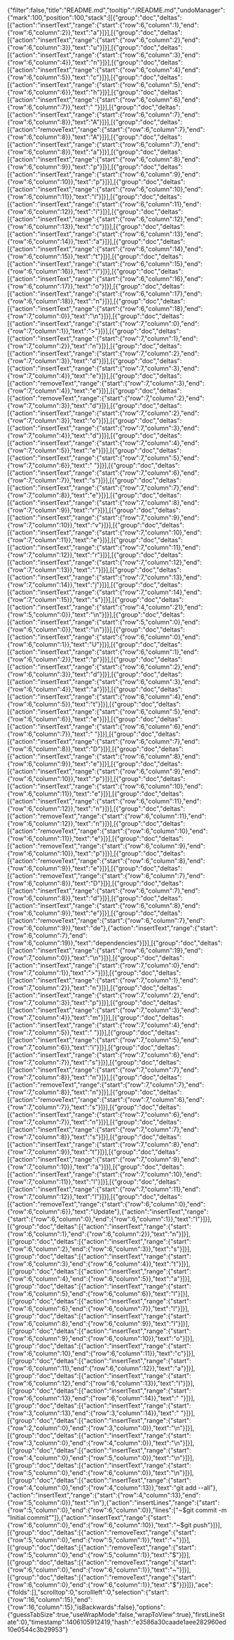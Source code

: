 {"filter":false,"title":"README.md","tooltip":"/README.md","undoManager":{"mark":100,"position":100,"stack":[[{"group":"doc","deltas":[{"action":"insertText","range":{"start":{"row":6,"column":1},"end":{"row":6,"column":2}},"text":"a"}]}],[{"group":"doc","deltas":[{"action":"insertText","range":{"start":{"row":6,"column":2},"end":{"row":6,"column":3}},"text":"u"}]}],[{"group":"doc","deltas":[{"action":"insertText","range":{"start":{"row":6,"column":3},"end":{"row":6,"column":4}},"text":"n"}]}],[{"group":"doc","deltas":[{"action":"insertText","range":{"start":{"row":6,"column":4},"end":{"row":6,"column":5}},"text":"c"}]}],[{"group":"doc","deltas":[{"action":"insertText","range":{"start":{"row":6,"column":5},"end":{"row":6,"column":6}},"text":"h"}]}],[{"group":"doc","deltas":[{"action":"insertText","range":{"start":{"row":6,"column":6},"end":{"row":6,"column":7}},"text":" "}]}],[{"group":"doc","deltas":[{"action":"insertText","range":{"start":{"row":6,"column":7},"end":{"row":6,"column":8}},"text":"A"}]}],[{"group":"doc","deltas":[{"action":"removeText","range":{"start":{"row":6,"column":7},"end":{"row":6,"column":8}},"text":"A"}]}],[{"group":"doc","deltas":[{"action":"insertText","range":{"start":{"row":6,"column":7},"end":{"row":6,"column":8}},"text":"a"}]}],[{"group":"doc","deltas":[{"action":"insertText","range":{"start":{"row":6,"column":8},"end":{"row":6,"column":9}},"text":"p"}]}],[{"group":"doc","deltas":[{"action":"insertText","range":{"start":{"row":6,"column":9},"end":{"row":6,"column":10}},"text":"p"}]}],[{"group":"doc","deltas":[{"action":"insertText","range":{"start":{"row":6,"column":10},"end":{"row":6,"column":11}},"text":"l"}]}],[{"group":"doc","deltas":[{"action":"insertText","range":{"start":{"row":6,"column":11},"end":{"row":6,"column":12}},"text":"i"}]}],[{"group":"doc","deltas":[{"action":"insertText","range":{"start":{"row":6,"column":12},"end":{"row":6,"column":13}},"text":"c"}]}],[{"group":"doc","deltas":[{"action":"insertText","range":{"start":{"row":6,"column":13},"end":{"row":6,"column":14}},"text":"a"}]}],[{"group":"doc","deltas":[{"action":"insertText","range":{"start":{"row":6,"column":14},"end":{"row":6,"column":15}},"text":"t"}]}],[{"group":"doc","deltas":[{"action":"insertText","range":{"start":{"row":6,"column":15},"end":{"row":6,"column":16}},"text":"i"}]}],[{"group":"doc","deltas":[{"action":"insertText","range":{"start":{"row":6,"column":16},"end":{"row":6,"column":17}},"text":"o"}]}],[{"group":"doc","deltas":[{"action":"insertText","range":{"start":{"row":6,"column":17},"end":{"row":6,"column":18}},"text":"n"}]}],[{"group":"doc","deltas":[{"action":"insertText","range":{"start":{"row":6,"column":18},"end":{"row":7,"column":0}},"text":"\n"}]}],[{"group":"doc","deltas":[{"action":"insertText","range":{"start":{"row":7,"column":0},"end":{"row":7,"column":1}},"text":">"}]}],[{"group":"doc","deltas":[{"action":"insertText","range":{"start":{"row":7,"column":1},"end":{"row":7,"column":2}},"text":"n"}]}],[{"group":"doc","deltas":[{"action":"insertText","range":{"start":{"row":7,"column":2},"end":{"row":7,"column":3}},"text":"d"}]}],[{"group":"doc","deltas":[{"action":"insertText","range":{"start":{"row":7,"column":3},"end":{"row":7,"column":4}},"text":"e"}]}],[{"group":"doc","deltas":[{"action":"removeText","range":{"start":{"row":7,"column":3},"end":{"row":7,"column":4}},"text":"e"}]}],[{"group":"doc","deltas":[{"action":"removeText","range":{"start":{"row":7,"column":2},"end":{"row":7,"column":3}},"text":"d"}]}],[{"group":"doc","deltas":[{"action":"insertText","range":{"start":{"row":7,"column":2},"end":{"row":7,"column":3}},"text":"o"}]}],[{"group":"doc","deltas":[{"action":"insertText","range":{"start":{"row":7,"column":3},"end":{"row":7,"column":4}},"text":"d"}]}],[{"group":"doc","deltas":[{"action":"insertText","range":{"start":{"row":7,"column":4},"end":{"row":7,"column":5}},"text":"e"}]}],[{"group":"doc","deltas":[{"action":"insertText","range":{"start":{"row":7,"column":5},"end":{"row":7,"column":6}},"text":" "}]}],[{"group":"doc","deltas":[{"action":"insertText","range":{"start":{"row":7,"column":6},"end":{"row":7,"column":7}},"text":"s"}]}],[{"group":"doc","deltas":[{"action":"insertText","range":{"start":{"row":7,"column":7},"end":{"row":7,"column":8}},"text":"e"}]}],[{"group":"doc","deltas":[{"action":"insertText","range":{"start":{"row":7,"column":8},"end":{"row":7,"column":9}},"text":"r"}]}],[{"group":"doc","deltas":[{"action":"insertText","range":{"start":{"row":7,"column":9},"end":{"row":7,"column":10}},"text":"v"}]}],[{"group":"doc","deltas":[{"action":"insertText","range":{"start":{"row":7,"column":10},"end":{"row":7,"column":11}},"text":"e"}]}],[{"group":"doc","deltas":[{"action":"insertText","range":{"start":{"row":7,"column":11},"end":{"row":7,"column":12}},"text":"r"}]}],[{"group":"doc","deltas":[{"action":"insertText","range":{"start":{"row":7,"column":12},"end":{"row":7,"column":13}},"text":"."}]}],[{"group":"doc","deltas":[{"action":"insertText","range":{"start":{"row":7,"column":13},"end":{"row":7,"column":14}},"text":"j"}]}],[{"group":"doc","deltas":[{"action":"insertText","range":{"start":{"row":7,"column":14},"end":{"row":7,"column":15}},"text":"s"}]}],[{"group":"doc","deltas":[{"action":"insertText","range":{"start":{"row":4,"column":21},"end":{"row":5,"column":0}},"text":"\n"}]}],[{"group":"doc","deltas":[{"action":"insertText","range":{"start":{"row":5,"column":0},"end":{"row":6,"column":0}},"text":"\n"}]}],[{"group":"doc","deltas":[{"action":"insertText","range":{"start":{"row":6,"column":0},"end":{"row":6,"column":1}},"text":"U"}]}],[{"group":"doc","deltas":[{"action":"insertText","range":{"start":{"row":6,"column":1},"end":{"row":6,"column":2}},"text":"p"}]}],[{"group":"doc","deltas":[{"action":"insertText","range":{"start":{"row":6,"column":2},"end":{"row":6,"column":3}},"text":"d"}]}],[{"group":"doc","deltas":[{"action":"insertText","range":{"start":{"row":6,"column":3},"end":{"row":6,"column":4}},"text":"a"}]}],[{"group":"doc","deltas":[{"action":"insertText","range":{"start":{"row":6,"column":4},"end":{"row":6,"column":5}},"text":"t"}]}],[{"group":"doc","deltas":[{"action":"insertText","range":{"start":{"row":6,"column":5},"end":{"row":6,"column":6}},"text":"e"}]}],[{"group":"doc","deltas":[{"action":"insertText","range":{"start":{"row":6,"column":6},"end":{"row":6,"column":7}},"text":" "}]}],[{"group":"doc","deltas":[{"action":"insertText","range":{"start":{"row":6,"column":7},"end":{"row":6,"column":8}},"text":"D"}]}],[{"group":"doc","deltas":[{"action":"insertText","range":{"start":{"row":6,"column":8},"end":{"row":6,"column":9}},"text":"e"}]}],[{"group":"doc","deltas":[{"action":"insertText","range":{"start":{"row":6,"column":9},"end":{"row":6,"column":10}},"text":"p"}]}],[{"group":"doc","deltas":[{"action":"insertText","range":{"start":{"row":6,"column":10},"end":{"row":6,"column":11}},"text":"e"}]}],[{"group":"doc","deltas":[{"action":"insertText","range":{"start":{"row":6,"column":11},"end":{"row":6,"column":12}},"text":"n"}]}],[{"group":"doc","deltas":[{"action":"removeText","range":{"start":{"row":6,"column":11},"end":{"row":6,"column":12}},"text":"n"}]}],[{"group":"doc","deltas":[{"action":"removeText","range":{"start":{"row":6,"column":10},"end":{"row":6,"column":11}},"text":"e"}]}],[{"group":"doc","deltas":[{"action":"removeText","range":{"start":{"row":6,"column":9},"end":{"row":6,"column":10}},"text":"p"}]}],[{"group":"doc","deltas":[{"action":"removeText","range":{"start":{"row":6,"column":8},"end":{"row":6,"column":9}},"text":"e"}]}],[{"group":"doc","deltas":[{"action":"removeText","range":{"start":{"row":6,"column":7},"end":{"row":6,"column":8}},"text":"D"}]}],[{"group":"doc","deltas":[{"action":"insertText","range":{"start":{"row":6,"column":7},"end":{"row":6,"column":8}},"text":"d"}]}],[{"group":"doc","deltas":[{"action":"insertText","range":{"start":{"row":6,"column":8},"end":{"row":6,"column":9}},"text":"e"}]}],[{"group":"doc","deltas":[{"action":"removeText","range":{"start":{"row":6,"column":7},"end":{"row":6,"column":9}},"text":"de"},{"action":"insertText","range":{"start":{"row":6,"column":7},"end":{"row":6,"column":19}},"text":"dependencies"}]}],[{"group":"doc","deltas":[{"action":"insertText","range":{"start":{"row":6,"column":19},"end":{"row":7,"column":0}},"text":"\n"}]}],[{"group":"doc","deltas":[{"action":"insertText","range":{"start":{"row":7,"column":0},"end":{"row":7,"column":1}},"text":">"}]}],[{"group":"doc","deltas":[{"action":"insertText","range":{"start":{"row":7,"column":1},"end":{"row":7,"column":2}},"text":"n"}]}],[{"group":"doc","deltas":[{"action":"insertText","range":{"start":{"row":7,"column":2},"end":{"row":7,"column":3}},"text":"p"}]}],[{"group":"doc","deltas":[{"action":"insertText","range":{"start":{"row":7,"column":3},"end":{"row":7,"column":4}},"text":"m"}]}],[{"group":"doc","deltas":[{"action":"insertText","range":{"start":{"row":7,"column":4},"end":{"row":7,"column":5}},"text":" "}]}],[{"group":"doc","deltas":[{"action":"insertText","range":{"start":{"row":7,"column":5},"end":{"row":7,"column":6}},"text":"i"}]}],[{"group":"doc","deltas":[{"action":"insertText","range":{"start":{"row":7,"column":6},"end":{"row":7,"column":7}},"text":"s"}]}],[{"group":"doc","deltas":[{"action":"insertText","range":{"start":{"row":7,"column":7},"end":{"row":7,"column":8}},"text":"n"}]}],[{"group":"doc","deltas":[{"action":"removeText","range":{"start":{"row":7,"column":7},"end":{"row":7,"column":8}},"text":"n"}]}],[{"group":"doc","deltas":[{"action":"removeText","range":{"start":{"row":7,"column":6},"end":{"row":7,"column":7}},"text":"s"}]}],[{"group":"doc","deltas":[{"action":"insertText","range":{"start":{"row":7,"column":6},"end":{"row":7,"column":7}},"text":"n"}]}],[{"group":"doc","deltas":[{"action":"insertText","range":{"start":{"row":7,"column":7},"end":{"row":7,"column":8}},"text":"s"}]}],[{"group":"doc","deltas":[{"action":"insertText","range":{"start":{"row":7,"column":8},"end":{"row":7,"column":9}},"text":"t"}]}],[{"group":"doc","deltas":[{"action":"insertText","range":{"start":{"row":7,"column":9},"end":{"row":7,"column":10}},"text":"a"}]}],[{"group":"doc","deltas":[{"action":"insertText","range":{"start":{"row":7,"column":10},"end":{"row":7,"column":11}},"text":"l"}]}],[{"group":"doc","deltas":[{"action":"insertText","range":{"start":{"row":7,"column":11},"end":{"row":7,"column":12}},"text":"l"}]}],[{"group":"doc","deltas":[{"action":"removeText","range":{"start":{"row":6,"column":0},"end":{"row":6,"column":6}},"text":"Update"},{"action":"insertText","range":{"start":{"row":6,"column":0},"end":{"row":6,"column":1}},"text":"I"}]}],[{"group":"doc","deltas":[{"action":"insertText","range":{"start":{"row":6,"column":1},"end":{"row":6,"column":2}},"text":"n"}]}],[{"group":"doc","deltas":[{"action":"insertText","range":{"start":{"row":6,"column":2},"end":{"row":6,"column":3}},"text":"s"}]}],[{"group":"doc","deltas":[{"action":"insertText","range":{"start":{"row":6,"column":3},"end":{"row":6,"column":4}},"text":"t"}]}],[{"group":"doc","deltas":[{"action":"insertText","range":{"start":{"row":6,"column":4},"end":{"row":6,"column":5}},"text":"a"}]}],[{"group":"doc","deltas":[{"action":"insertText","range":{"start":{"row":6,"column":5},"end":{"row":6,"column":6}},"text":"l"}]}],[{"group":"doc","deltas":[{"action":"insertText","range":{"start":{"row":6,"column":6},"end":{"row":6,"column":7}},"text":"l"}]}],[{"group":"doc","deltas":[{"action":"insertText","range":{"start":{"row":6,"column":8},"end":{"row":6,"column":9}},"text":"l"}]}],[{"group":"doc","deltas":[{"action":"insertText","range":{"start":{"row":6,"column":9},"end":{"row":6,"column":10}},"text":"o"}]}],[{"group":"doc","deltas":[{"action":"insertText","range":{"start":{"row":6,"column":10},"end":{"row":6,"column":11}},"text":"c"}]}],[{"group":"doc","deltas":[{"action":"insertText","range":{"start":{"row":6,"column":11},"end":{"row":6,"column":12}},"text":"a"}]}],[{"group":"doc","deltas":[{"action":"insertText","range":{"start":{"row":6,"column":12},"end":{"row":6,"column":13}},"text":"l"}]}],[{"group":"doc","deltas":[{"action":"insertText","range":{"start":{"row":6,"column":13},"end":{"row":6,"column":14}},"text":" "}]}],[{"group":"doc","deltas":[{"action":"insertText","range":{"start":{"row":3,"column":13},"end":{"row":3,"column":14}},"text":" "}]}],[{"group":"doc","deltas":[{"action":"insertText","range":{"start":{"row":2,"column":0},"end":{"row":3,"column":0}},"text":"\n"}]}],[{"group":"doc","deltas":[{"action":"insertText","range":{"start":{"row":3,"column":0},"end":{"row":4,"column":0}},"text":"\n"}]}],[{"group":"doc","deltas":[{"action":"insertText","range":{"start":{"row":4,"column":0},"end":{"row":5,"column":0}},"text":"\n"}]}],[{"group":"doc","deltas":[{"action":"insertText","range":{"start":{"row":5,"column":0},"end":{"row":6,"column":0}},"text":"\n"}]}],[{"group":"doc","deltas":[{"action":"insertText","range":{"start":{"row":4,"column":0},"end":{"row":4,"column":13}},"text":"git add --all"},{"action":"insertText","range":{"start":{"row":4,"column":13},"end":{"row":5,"column":0}},"text":"\n"},{"action":"insertLines","range":{"start":{"row":5,"column":0},"end":{"row":6,"column":0}},"lines":["~$git commit -m \"Initial commit\""]},{"action":"insertText","range":{"start":{"row":6,"column":0},"end":{"row":6,"column":10}},"text":"~$git push"}]}],[{"group":"doc","deltas":[{"action":"removeText","range":{"start":{"row":5,"column":0},"end":{"row":5,"column":1}},"text":"~"}]}],[{"group":"doc","deltas":[{"action":"removeText","range":{"start":{"row":5,"column":0},"end":{"row":5,"column":1}},"text":"$"}]}],[{"group":"doc","deltas":[{"action":"removeText","range":{"start":{"row":6,"column":0},"end":{"row":6,"column":1}},"text":"~"}]}],[{"group":"doc","deltas":[{"action":"removeText","range":{"start":{"row":6,"column":0},"end":{"row":6,"column":1}},"text":"$"}]}]]},"ace":{"folds":[],"scrolltop":0,"scrollleft":0,"selection":{"start":{"row":16,"column":15},"end":{"row":16,"column":15},"isBackwards":false},"options":{"guessTabSize":true,"useWrapMode":false,"wrapToView":true},"firstLineState":0},"timestamp":1406105912419,"hash":"e3586a30caade1aee282960ed10e0544c3b29953"}